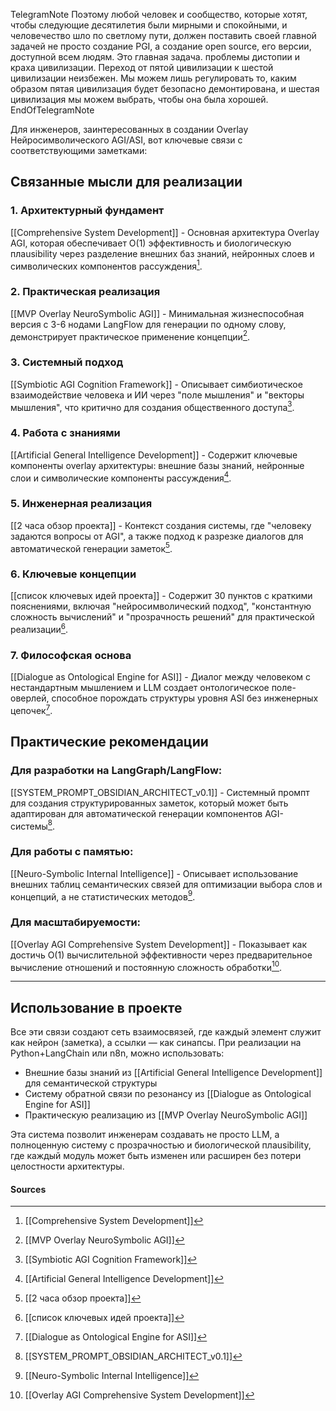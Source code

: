TelegramNote
Поэтому любой человек и сообщество, которые хотят, чтобы следующие десятилетия были мирными и спокойными, и человечество шло по светлому пути, должен поставить своей главной задачей не просто создание PGI, а создание open source, его версии, доступной всем людям. Это главная задача. проблемы дистопии и краха цивилизации. Переход от пятой цивилизации к шестой цивилизации неизбежен. Мы можем лишь регулировать то, каким образом пятая цивилизация будет безопасно демонтирована, и шестая цивилизация мы можем выбрать, чтобы она была хорошей.
EndOfTelegramNote

Для инженеров, заинтересованных в создании Overlay Нейросимволического AGI/ASI, вот ключевые связи с соответствующими заметками:

## Связанные мысли для реализации

### 1. **Архитектурный фундамент**
[[Comprehensive System Development]] - Основная архитектура Overlay AGI, которая обеспечивает O(1) эффективность и биологическую плausibility через разделение внешних баз знаний, нейронных слоев и символических компонентов рассуждения[^1]. 

### 2. **Практическая реализация**
[[MVP Overlay NeuroSymbolic AGI]] - Минимальная жизнеспособная версия с 3-6 нодами LangFlow для генерации по одному слову, демонстрирует практическое применение концепции[^2].

### 3. **Системный подход**
[[Symbiotic AGI Cognition Framework]] - Описывает симбиотическое взаимодействие человека и ИИ через "поле мышления" и "векторы мышления", что критично для создания общественного доступа[^3].

### 4. **Работа с знаниями**
[[Artificial General Intelligence Development]] - Содержит ключевые компоненты overlay архитектуры: внешние базы знаний, нейронные слои и символические компоненты рассуждения[^4].

### 5. **Инженерная реализация**
[[2 часа обзор проекта]] - Контекст создания системы, где "человеку задаются вопросы от AGI", а также подход к разрезке диалогов для автоматической генерации заметок[^5].

### 6. **Ключевые концепции**
[[список ключевых идей проекта]] - Содержит 30 пунктов с краткими пояснениями, включая "нейросимволический подход", "константную сложность вычислений" и "прозрачность решений" для практической реализации[^6].

### 7. **Философская основа**
[[Dialogue as Ontological Engine for ASI]] - Диалог между человеком с нестандартным мышлением и LLM создает онтологическое поле-оверлей, способное порождать структуры уровня ASI без инженерных цепочек[^7].

## Практические рекомендации

### Для разработки на LangGraph/LangFlow:
[[SYSTEM_PROMPT_OBSIDIAN_ARCHITECT_v0.1]] - Системный промпт для создания структурированных заметок, который может быть адаптирован для автоматической генерации компонентов AGI-системы[^8].

### Для работы с памятью:
[[Neuro-Symbolic Internal Intelligence]] - Описывает использование внешних таблиц семантических связей для оптимизации выбора слов и концепций, а не статистических методов[^9].

### Для масштабируемости:
[[Overlay AGI Comprehensive System Development]] - Показывает как достичь O(1) вычислительной эффективности через предварительное вычисление отношений и постоянную сложность обработки[^10].

---

## Использование в проекте

Все эти связи создают сеть взаимосвязей, где каждый элемент служит как нейрон (заметка), а ссылки — как синапсы. При реализации на Python+LangChain или n8n, можно использовать:
- Внешние базы знаний из [[Artificial General Intelligence Development]] для семантической структуры
- Систему обратной связи по резонансу из [[Dialogue as Ontological Engine for ASI]]
- Практическую реализацию из [[MVP Overlay NeuroSymbolic AGI]]

Эта система позволит инженерам создавать не просто LLM, а полноценную систему с прозрачностью и биологической плausibility, где каждый модуль может быть изменен или расширен без потери целостности архитектуры.

#### Sources
[^1]: [[Comprehensive System Development]]
[^2]: [[MVP Overlay NeuroSymbolic AGI]]
[^3]: [[Symbiotic AGI Cognition Framework]]
[^4]: [[Artificial General Intelligence Development]]
[^5]: [[2 часа обзор проекта]]
[^6]: [[список ключевых идей проекта]]
[^7]: [[Dialogue as Ontological Engine for ASI]]
[^8]: [[SYSTEM_PROMPT_OBSIDIAN_ARCHITECT_v0.1]]
[^9]: [[Neuro-Symbolic Internal Intelligence]]
[^10]: [[Overlay AGI Comprehensive System Development]]
